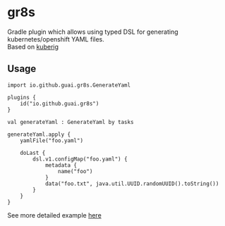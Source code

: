 # gr8s

Gradle plugin which allows using typed DSL for generating kubernetes/openshift YAML files.  
Based on [kuberig](https://github.com/kuberig-io/kuberig)

## Usage

```
import io.github.guai.gr8s.GenerateYaml

plugins {
	id("io.github.guai.gr8s")
}

val generateYaml : GenerateYaml by tasks

generateYaml.apply {
	yamlFile("foo.yaml")

	doLast {
		dsl.v1.configMap("foo.yaml") {
			metadata {
				name("foo")
			}
			data("foo.txt", java.util.UUID.randomUUID().toString())
		}
	}
}
```

See more detailed example [here](https://github.com/guai/gr8s/blob/main/build.gradle.kts)